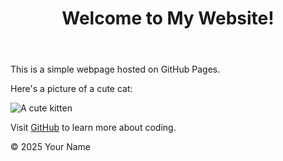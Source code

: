 <!DOCTYPE html>

<html lang="en">

<head>

<meta charset="UTF-8">

<meta name="viewport" content="width=device-width, initial-scale=1.0">

<title>My First GitHub Page</title>

</head>

<body>

<header>

<h1>Welcome to My Website!</h1>

</header>

<main>

<p>This is a simple webpage hosted on GitHub Pages.</p>

<p>Here's a picture of a cute cat:</p>

<img src="https://placekitten.com/200/300" alt="A cute kitten">

<p>Visit <a href="https://github.com">GitHub</a> to learn more about coding.</p>

</main>

<footer>

<p>&copy; 2025 Your Name</p>

</footer>

</body>

</html>